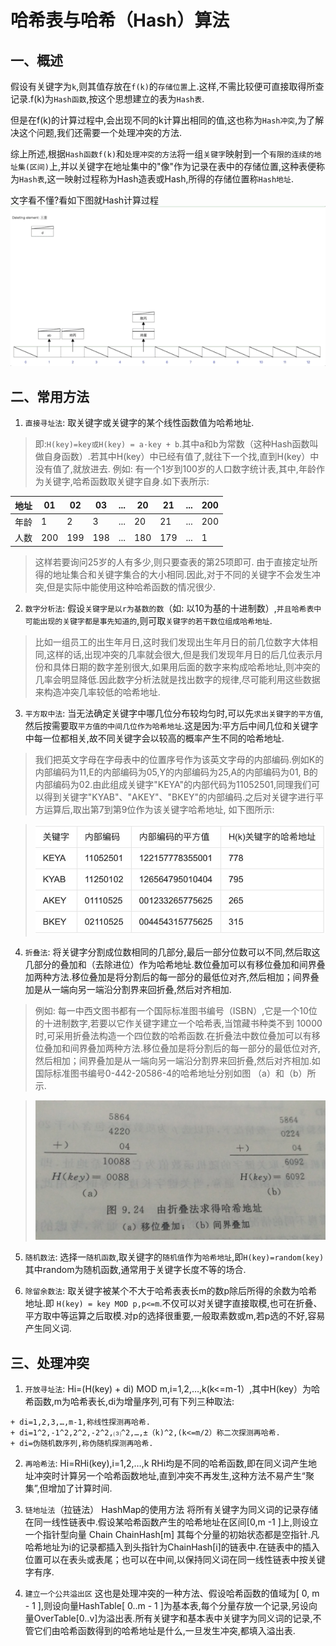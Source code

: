 # 哈希表与哈希（Hash）算法

## 一、概述
假设有关键字为`k`,则其值存放在`f(k)`的`存储位置`上.这样,不需比较便可直接取得所查记录.f(k)为`Hash函数`,按这个思想建立的表为`Hash表`.

但是在f(k)的计算过程中,会出现不同的k计算出相同的值,这也称为`Hash冲突`,为了解决这个问题,我们还需要一个处理冲突的方法.

综上所述,根据`Hash函数f(k)`和`处理冲突的方法`将一组`关键字`映射到一个`有限的连续的地址集(区间)`上,并以关键字在地址集中的"像"作为记录在表中的存储位置,这种表便称为`Hash表`,这一映射过程称为Hash造表或Hash,所得的存储位置称`Hash地址`.

文字看不懂?看如下图就Hash计算过程
![](resources/9E40868DB79575199822EEC085D9F58F.gif)

## 二、常用方法
1. `直接寻址法`: 取关键字或关键字的某个线性函数值为哈希地址.
 > 即:`H(key)=key或H(key) = a·key + b`.其中a和b为常数（这种Hash函数叫做自身函数）.若其中H(key）中已经有值了,就往下一个找,直到H(key）中没有值了,就放进去.
 例如: 有一个1岁到100岁的人口数字统计表,其中,年龄作为关键字,哈希函数取关键字自身.如下表所示:

|  地址 |01|02|03|...|20|21|...|200|
|---|---|---|---|---|---|---|---|---|
|   年龄|1|2|3|...|20|21|...|200|
|   人数|200|199|198|...|180|179|...|1|

> 这样若要询问25岁的人有多少,则只要查表的第25项即可.
由于直接定址所得的地址集合和关键字集合的大小相同.因此,对于不同的关键字不会发生冲突,但是实际中能使用这种哈希函数的情况很少.

2. `数字分析法`: 假设`关键字是以r为基数的数`（如: 以10为基的十进制数）,`并且哈希表中可能出现的关键字都是事先知道的`,则可取`关键字的若干数位组成哈希地址`.

 > 比如一组员工的出生年月日,这时我们发现出生年月日的前几位数字大体相同,这样的话,出现冲突的几率就会很大,但是我们发现年月日的后几位表示月份和具体日期的数字差别很大,如果用后面的数字来构成哈希地址,则冲突的几率会明显降低.因此数字分析法就是找出数字的规律,尽可能利用这些数据来构造冲突几率较低的哈希地址.

3. `平方取中法`: 当无法确定关键字中哪几位分布较均匀时,可以先`求出关键字的平方值`,然后按需要取`平方值的中间几位作为哈希地址`.这是因为:平方后中间几位和关键字中每一位都相关,故不同关键字会以较高的概率产生不同的哈希地址.
> 我们把英文字母在字母表中的位置序号作为该英文字母的内部编码.例如K的内部编码为11,E的内部编码为05,Y的内部编码为25,A的内部编码为01, B的内部编码为02.由此组成关键字"KEYA"的内部代码为11052501,同理我们可以得到关键字"KYAB"、"AKEY"、"BKEY"的内部编码.之后对关键字进行平方运算后,取出第7到第9位作为该关键字哈希地址,
>  如下图所示:

> ![](resources/1587020153476.jpg)

4. `折叠法`: 将关键字分割成位数相同的几部分,最后一部分位数可以不同,然后取这几部分的叠加和（去除进位）作为哈希地址.数位叠加可以有移位叠加和间界叠加两种方法.移位叠加是将分割后的每一部分的最低位对齐,然后相加；间界叠加是从一端向另一端沿分割界来回折叠,然后对齐相加.

> 例如: 每一中西文图书都有一个国际标准图书编号（ISBN）,它是一个10位的十进制数字,若要以它作关键字建立一个哈希表,当馆藏书种类不到 10000 时,可采用折叠法构造一个四位数的哈希函数.在折叠法中数位叠加可以有移位叠加和间界叠加两种方法.移位叠加是将分割后的每一部分的最低位对齐,然后相加；间界叠加是从一端向另一端沿分割界来回折叠,然后对齐相加.如国际标准图书编号0-442-20586-4的哈希地址分别如图 （a）和（b）所示.

> ![](resources/1.png)

5. `随机数法`: 选择一`随机函数`,取关键字的`随机值`作为`哈希地址`,即`H(key)=random(key)`其中random为随机函数,通常用于关键字长度不等的场合.

6. `除留余数法`: 取关键字被某个不大于哈希表表长m的数p除后所得的余数为哈希地址.即 `H(key) = key MOD p,p<=m`.不仅可以对关键字直接取模,也可在折叠、平方取中等运算之后取模.对p的选择很重要,一般取素数或m,若p选的不好,容易产生同义词.

## 三、处理冲突
1. `开放寻址法`: Hi=(H(key) + di) MOD m,i=1,2,…,k(k<=m-1）,其中H(key）为哈希函数,m为哈希表长,di为增量序列,可有下列三种取法:
```
+ di=1,2,3,…,m-1,称线性探测再哈希.
+ di=1^2,-1^2,2^2,-2^2,⑶^2,…,±（k)^2,(k<=m/2）称二次探测再哈希.
+ di=伪随机数序列,称伪随机探测再哈希.
```

2. `再哈希法`: Hi=RHi(key),i=1,2,…,k RHi均是不同的哈希函数,即在同义词产生地址冲突时计算另一个哈希函数地址,直到冲突不再发生,这种方法不易产生“聚集”,但增加了计算时间.

3. `链地址法`（拉链法） HashMap的使用方法
将所有关键字为同义词的记录存储在同一线性链表中.假设某哈希函数产生的哈希地址在区间[0,m -1 ]上,则设立一个指针型向量
Chain ChainHash[m]
其每个分量的初始状态都是空指针.凡哈希地址为i的记录都插入到头指针为ChainHash[i]的链表中.在链表中的插入位置可以在表头或表尾；也可以在中间,以保持同义词在同一线性链表中按关键字有序.

4. `建立一个公共溢出区`
这也是处理冲突的一种方法、假设哈希函数的值域为[ 0, m - 1 ],则设向量HashTable[ 0..m - 1 ]为基本表,每个分量存放一个记录,另设向量OverTable[0..v]为溢出表.所有关键字和基本表中关键字为同义词的记录,不管它们由哈希函数得到的哈希地址是什么,一旦发生冲突,都填入溢出表.


